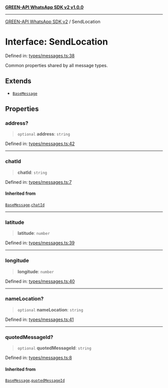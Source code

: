 [**GREEN-API WhatsApp SDK v2 v1.0.0**](../README.md)

***

[GREEN-API WhatsApp SDK v2](../globals.md) / SendLocation

# Interface: SendLocation

Defined in: [types/messages.ts:38](https://github.com/green-api/whatsapp-api-client-js-v2/blob/6c31521abaa4e85365f3538298181cae99417bce/src/types/messages.ts#L38)

Common properties shared by all message types.

## Extends

- [`BaseMessage`](BaseMessage.md)

## Properties

### address?

> `optional` **address**: `string`

Defined in: [types/messages.ts:42](https://github.com/green-api/whatsapp-api-client-js-v2/blob/6c31521abaa4e85365f3538298181cae99417bce/src/types/messages.ts#L42)

***

### chatId

> **chatId**: `string`

Defined in: [types/messages.ts:7](https://github.com/green-api/whatsapp-api-client-js-v2/blob/6c31521abaa4e85365f3538298181cae99417bce/src/types/messages.ts#L7)

#### Inherited from

[`BaseMessage`](BaseMessage.md).[`chatId`](BaseMessage.md#chatid)

***

### latitude

> **latitude**: `number`

Defined in: [types/messages.ts:39](https://github.com/green-api/whatsapp-api-client-js-v2/blob/6c31521abaa4e85365f3538298181cae99417bce/src/types/messages.ts#L39)

***

### longitude

> **longitude**: `number`

Defined in: [types/messages.ts:40](https://github.com/green-api/whatsapp-api-client-js-v2/blob/6c31521abaa4e85365f3538298181cae99417bce/src/types/messages.ts#L40)

***

### nameLocation?

> `optional` **nameLocation**: `string`

Defined in: [types/messages.ts:41](https://github.com/green-api/whatsapp-api-client-js-v2/blob/6c31521abaa4e85365f3538298181cae99417bce/src/types/messages.ts#L41)

***

### quotedMessageId?

> `optional` **quotedMessageId**: `string`

Defined in: [types/messages.ts:8](https://github.com/green-api/whatsapp-api-client-js-v2/blob/6c31521abaa4e85365f3538298181cae99417bce/src/types/messages.ts#L8)

#### Inherited from

[`BaseMessage`](BaseMessage.md).[`quotedMessageId`](BaseMessage.md#quotedmessageid)
